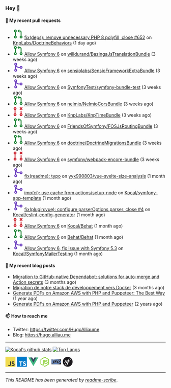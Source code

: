 ### Hey 👋

#### 👷 My recent pull requests

- ![](./assets/pr-open.svg) [fix(deps): remove unnecessary PHP 8 polyfill, close #652](https://github.com/KnpLabs/DoctrineBehaviors/pull/653) on [KnpLabs/DoctrineBehaviors](https://github.com/KnpLabs/DoctrineBehaviors) (1 day ago)
- ![](./assets/pr-open.svg) [Allow Symfony 6](https://github.com/willdurand/BazingaJsTranslationBundle/pull/323) on [willdurand/BazingaJsTranslationBundle](https://github.com/willdurand/BazingaJsTranslationBundle) (3 weeks ago)
- ![](./assets/pr-merged.svg) [Allow Symfony 6](https://github.com/sensiolabs/SensioFrameworkExtraBundle/pull/742) on [sensiolabs/SensioFrameworkExtraBundle](https://github.com/sensiolabs/SensioFrameworkExtraBundle) (3 weeks ago)
- ![](./assets/pr-merged.svg) [Allow Symfony 6](https://github.com/SymfonyTest/symfony-bundle-test/pull/38) on [SymfonyTest/symfony-bundle-test](https://github.com/SymfonyTest/symfony-bundle-test) (3 weeks ago)
- ![](./assets/pr-open.svg) [Allow Symfony 6](https://github.com/nelmio/NelmioCorsBundle/pull/166) on [nelmio/NelmioCorsBundle](https://github.com/nelmio/NelmioCorsBundle) (3 weeks ago)
- ![](./assets/pr-closed.svg) [Allow Symfony 6](https://github.com/KnpLabs/KnpTimeBundle/pull/161) on [KnpLabs/KnpTimeBundle](https://github.com/KnpLabs/KnpTimeBundle) (3 weeks ago)
- ![](./assets/pr-open.svg) [Allow Symfony 6](https://github.com/FriendsOfSymfony/FOSJsRoutingBundle/pull/408) on [FriendsOfSymfony/FOSJsRoutingBundle](https://github.com/FriendsOfSymfony/FOSJsRoutingBundle) (3 weeks ago)
- ![](./assets/pr-open.svg) [Allow Symfony 6](https://github.com/doctrine/DoctrineMigrationsBundle/pull/434) on [doctrine/DoctrineMigrationsBundle](https://github.com/doctrine/DoctrineMigrationsBundle) (3 weeks ago)
- ![](./assets/pr-closed.svg) [Allow Symfony 6](https://github.com/symfony/webpack-encore-bundle/pull/136) on [symfony/webpack-encore-bundle](https://github.com/symfony/webpack-encore-bundle) (3 weeks ago)
- ![](./assets/pr-merged.svg) [fix(readme): typo](https://github.com/yyx990803/vue-svelte-size-analysis/pull/3) on [yyx990803/vue-svelte-size-analysis](https://github.com/yyx990803/vue-svelte-size-analysis) (1 month ago)
- ![](./assets/pr-merged.svg) [imp(ci): use cache from actions/setup-node](https://github.com/Kocal/symfony-app-template/pull/549) on [Kocal/symfony-app-template](https://github.com/Kocal/symfony-app-template) (1 month ago)
- ![](./assets/pr-merged.svg) [fix(plugin:vue): configure parserOptions.parser, close #4](https://github.com/Kocal/eslint-config-generator/pull/6) on [Kocal/eslint-config-generator](https://github.com/Kocal/eslint-config-generator) (1 month ago)
- ![](./assets/pr-closed.svg) [Allow Symfony 6](https://github.com/Kocal/Behat/pull/1) on [Kocal/Behat](https://github.com/Kocal/Behat) (1 month ago)
- ![](./assets/pr-open.svg) [Allow Symfony 6](https://github.com/Behat/Behat/pull/1346) on [Behat/Behat](https://github.com/Behat/Behat) (1 month ago)
- ![](./assets/pr-merged.svg) [Allow Symfony 6, fix issue with Symfony 5.3](https://github.com/Kocal/SymfonyMailerTesting/pull/29) on [Kocal/SymfonyMailerTesting](https://github.com/Kocal/SymfonyMailerTesting) (1 month ago)

#### 📜 My recent blog posts

- [Migration to GitHub-native Dependabot: solutions for auto-merge and Action secrets](https://hugo.alliau.me/2021/05/04/migration-to-github-native-dependabot-solutions-for-auto-merge-and-action-secrets/) (3 months ago)
- [Migration de notre stack de développement vers Docker](https://hugo.alliau.me/2021/04/26/migration-stack-developpement/) (3 months ago)
- [Generate PDFs on Amazon AWS with PHP and Puppeteer: The Best Way](https://hugo.alliau.me/2020/04/21/generate-pdfs-on-amazon-aws-with-php-and-puppeteer-the-best-way/) (1 year ago)
- [Generate PDFs on Amazon AWS with PHP and Puppeteer](https://hugo.alliau.me/2020/01/02/generate-pdfs-on-amazon-aws-with-php-and-puppeteer/) (2 years ago)

#### 📫 How to reach me

- Twitter: https://twitter.com/HugoAlliaume
- Blog: https://hugo.alliau.me

---

[![Kocal's github stats](https://github-readme-stats.vercel.app/api?username=Kocal&count_private=true&hide=stars)](https://github.com/anuraghazra/github-readme-stats)
[![Top Langs](https://github-readme-stats.vercel.app/api/top-langs/?username=Kocal&layout=compact)](https://github.com/anuraghazra/github-readme-stats)

<img src="https://raw.githubusercontent.com/devicons/devicon/master/icons/javascript/javascript-original.svg" alt="javascript" title="javascript" width="32" height="32"/> <img src="https://raw.githubusercontent.com/devicons/devicon/master/icons/typescript/typescript-original.svg" alt="typescript" title="typescript" width="32" height="32"/> <img src="https://raw.githubusercontent.com/devicons/devicon/master/icons/vuejs/vuejs-original.svg" alt="vuejs" title="vuejs" width="32" height="32"/> <img src="https://raw.githubusercontent.com/devicons/devicon/master/icons/nodejs/nodejs-original.svg" alt="nodejs" title="nodejs" width="32" height="32"/> <img src="https://raw.githubusercontent.com/devicons/devicon/master/icons/php/php-original.svg" alt="php" title="php" width="32" height="32"/> <img src="https://raw.githubusercontent.com/devicons/devicon/master/icons/symfony/symfony-original.svg" alt="symfony" title="symfony" width="32" height="32"/> 

---

_This README has been generated by [readme-scribe](https://github.com/muesli/readme-scribe/)_.


